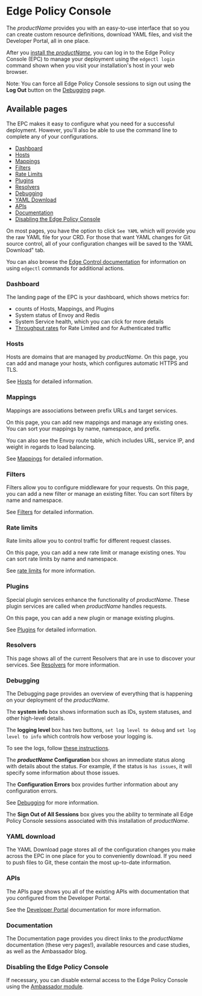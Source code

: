 # Edge Policy Console

The $productName$ provides you with an easy-to-use interface that so you can create custom resource definitions, download YAML files, and visit the Developer Portal, all in one place.

After you [install the $productName$](../../install), you can log in to the Edge Policy Console (EPC) to manage your deployment using the `edgectl login` command shown when you visit your installation's host in your web browser.

Note: You can force all Edge Policy Console sessions to sign out using the **Log Out** button on the [Debugging](#debugging) page.

## Available pages

The EPC makes it easy to configure what you need for a successful deployment. However, you'll also be able to use the command line to complete any of your configurations.

- [Dashboard](#dashboard)
- [Hosts](#hosts)
- [Mappings](#mappings)
- [Filters](#filters)
- [Rate Limits](#rate-limits)
- [Plugins](#plugins)
- [Resolvers](#resolvers)
- [Debugging](#debugging)
- [YAML Download](#yaml-download)
- [APIs](#apis)
- [Documentation](#documentation)
- [Disabling the Edge Policy Console](#disabling-the-edge-policy-console)

On most pages, you have the option to click `See YAML` which will provide you the raw YAML file for your CRD. For those that want YAML changes for Git source control, all of your configuration changes will be saved to the YAML Download" tab.

You can also browse the [Edge Control documentation](../edgectl/edge-control) for information on using `edgectl` commands for additional actions.

### Dashboard

The landing page of the EPC is your dashboard, which shows metrics for:

- counts of Hosts, Mappings, and Plugins
- System status of Envoy and Redis
- System Service health, which you can click for more details
- [Throughput rates](../rate-limit-speedometers) for Rate Limited and for Authenticated traffic

### Hosts

Hosts are domains that are managed by $productName$. On this page, you can add and manage your hosts, which configures automatic HTTPS and TLS.

See [Hosts](../../running/host-crd) for detailed information.

### Mappings

Mappings are associations between prefix URLs and target services.

On this page, you can add new mappings and manage any existing ones. You can sort your mappings by name, namespace, and prefix.

You can also see the Envoy route table, which includes URL, service IP, and weight in regards to load balancing.

See [Mappings](../mappings) for detailed information.

### Filters

Filters allow you to configure middleware for your requests. On this page, you can add a new filter or manage an existing filter. You can sort filters by name and namespace.

See [Filters](../filters) for detailed information.

### Rate limits

Rate limits allow you to control traffic for different request classes.

On this page, you can add a new rate limit or manage existing ones. You can sort rate limits by name and namespace.

See [rate limits](../rate-limits) for more information.

### Plugins

Special plugin services enhance the functionality of $productName$. These plugin services are called when $productName$ handles requests.

On this page, you can add a new plugin or manage existing plugins.

See [Plugins](../../running/services) for detailed information.

### Resolvers

This page shows all of the current Resolvers that are in use to discover your services. See [Resolvers](../../running/resolvers) for more information.

### Debugging

The Debugging page provides an overview of everything that is happening on your deployment of the $productName$.

The **system info** box shows information such as IDs, system statuses, and other high-level details.

The **logging level** box has two buttons, `set log level to debug` and `set log level to info` which controls how verbose your logging is.

To see the logs, follow [these instructions](../../running/debugging#review-ambassador-logs).

The **$productName$ Configuration** box shows an immediate status along with details about the status. For example, if the status is `has issues`, it will specify some information about those issues.

The **Configuration Errors** box provides further information about any configuration errors.

See [Debugging](../../running/debugging) for more information.

The **Sign Out of All Sessions** box gives you the ability to terminate all Edge Policy Console sessions associated with this installation of $productName$.

### YAML download

The YAML Download page stores all of the configuration changes you make across the EPC in one place for you to conveniently download. If you need to push files to Git, these contain the most up-to-date information.

### APIs

The APIs page shows you all of the existing APIs with documentation that you configured from the Developer Portal.

See the [Developer Portal](../dev-portal) documentation for more information.

### Documentation

The Documentation page provides you direct links to the $productName$ documentation (these very pages!), available resources and case studies, as well as the Ambassador blog.

### Disabling the Edge Policy Console

If necessary, you can disable external access to the Edge Policy Console using the [Ambassador module](../../running/ambassador).
